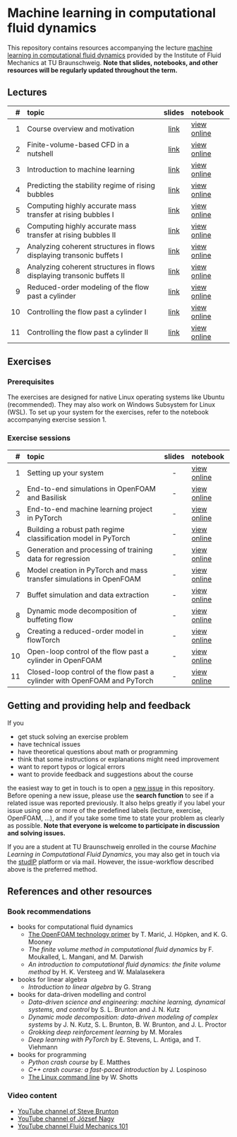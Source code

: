# Machine learning in computational fluid dynamics

This repository contains resources accompanying the lecture [machine learning in computational fluid dynamics](https://www.tu-braunschweig.de/en/ism/teaching/courses/fluid-mechanics/translate-to-english-maschinelles-lernen-in-der-numerischen-stroemungsmechanik) provided by the Institute of Fluid Mechanics at TU Braunschweig. **Note that slides, notebooks, and other resources will be regularly updated throughout the term.**

## Lectures

| # | topic | slides | notebook |
|--:|:------|:------:|:---------|
| 1 | Course overview and motivation | [link](https://andreweiner.github.io/ml-cfd-slides/lecture_1.html) | [view online](https://nbviewer.org/github/AndreWeiner/ml-cfd-lecture/blob/main/notebooks/lecture_1.ipynb?clone&flush_cache=False) |
| 2 | Finite-volume-based CFD in a nutshell | [link](https://andreweiner.github.io/ml-cfd-slides/lecture_2.html) | [view online](https://nbviewer.org/github/AndreWeiner/ml-cfd-lecture/blob/main/notebooks/lecture_2.ipynb?clone&flush_cache=False) |
| 3 | Introduction to machine learning | [link](https://andreweiner.github.io/ml-cfd-slides/lecture_3.html) | [view online](https://nbviewer.org/github/AndreWeiner/ml-cfd-lecture/blob/main/notebooks/lecture_3.ipynb?clone&flush_cache=False) |
| 4 | Predicting the stability regime of rising bubbles | [link](https://andreweiner.github.io/ml-cfd-slides/lecture_4.html) | [view online](https://nbviewer.org/github/AndreWeiner/ml-cfd-lecture/blob/main/notebooks/lecture_4.ipynb?clone&flush_cache=False) |
| 5 | Computing highly accurate mass transfer at rising bubbles I | [link](https://andreweiner.github.io/ml-cfd-slides/lecture_5_6.html) |[view online](https://nbviewer.org/github/AndreWeiner/ml-cfd-lecture/blob/main/notebooks/lecture_5_6.ipynb?clone&flush_cache=False) |
| 6 | Computing highly accurate mass transfer at rising bubbles II | [link](https://andreweiner.github.io/ml-cfd-slides/lecture_5_6.html) | [view online](https://nbviewer.org/github/AndreWeiner/ml-cfd-lecture/blob/main/notebooks/lecture_5_6.ipynb?clone&flush_cache=False) |
| 7 | Analyzing coherent structures in flows displaying transonic buffets I | [link](https://andreweiner.github.io/ml-cfd-slides/lecture_7_8.html) | [view online](https://nbviewer.org/github/AndreWeiner/ml-cfd-lecture/blob/main/notebooks/lecture_7_8.ipynb?clone&flush_cache=False) |
| 8 | Analyzing coherent structures in flows displaying transonic buffets II | [link](https://andreweiner.github.io/ml-cfd-slides/lecture_7_8.html) | [view online](https://nbviewer.org/github/AndreWeiner/ml-cfd-lecture/blob/main/notebooks/lecture_7_8.ipynb?clone&flush_cache=False) |
| 9 | Reduced-order modeling of the flow past a cylinder | [link](https://andreweiner.github.io/ml-cfd-slides/lecture_9.html) | [view online](https://nbviewer.org/github/AndreWeiner/ml-cfd-lecture/blob/main/notebooks/lecture_9.ipynb?clone&flush_cache=False) |
| 10 | Controlling the flow past a cylinder I | [link](https://andreweiner.github.io/ml-cfd-slides/lecture_10_11.html) | [view online](https://nbviewer.org/github/AndreWeiner/ml-cfd-lecture/blob/main/notebooks/lecture_10_11.ipynb?clone&flush_cache=False) |
| 11 | Controlling the flow past a cylinder II | [link](https://andreweiner.github.io/ml-cfd-slides/lecture_10_11.html) | [view online](https://nbviewer.org/github/AndreWeiner/ml-cfd-lecture/blob/main/notebooks/lecture_10_11.ipynb?clone&flush_cache=False) |

## Exercises

### Prerequisites

The exercises are designed for native Linux operating systems like Ubuntu (recommended). They may also work on Windows Subsystem for Linux (WSL). To set up your system for the exercises, refer to the notebook accompanying exercise session 1.

### Exercise sessions

| # | topic | slides | notebook |
|--:|:------|:------:|:---------|
| 1 | Setting up your system | - | [view online](https://nbviewer.org/github/AndreWeiner/ml-cfd-lecture/blob/main/notebooks/exercise_1.ipynb?clone&flush_cache=False) |
| 2 | End-to-end simulations in OpenFOAM and Basilisk | - | [view online](https://nbviewer.org/github/AndreWeiner/ml-cfd-lecture/blob/main/notebooks/exercise_2.ipynb?clone&flush_cache=False) |
| 3 | End-to-end machine learning project in PyTorch | - | [view online](https://nbviewer.org/github/AndreWeiner/ml-cfd-lecture/blob/main/notebooks/exercise_3.ipynb?clone&flush_cache=False) |
| 4 | Building a robust path regime classification model in PyTorch | - | [view online](https://nbviewer.org/github/AndreWeiner/ml-cfd-lecture/blob/main/notebooks/exercise_4.ipynb?clone&flush_cache=False)|
| 5 | Generation and processing of training data for regression | - | [view online](https://nbviewer.org/github/AndreWeiner/ml-cfd-lecture/blob/main/notebooks/exercise_5_6.ipynb?clone&flush_cache=False) |
| 6 | Model creation in PyTorch and mass transfer simulations in OpenFOAM | - | [view online](https://nbviewer.org/github/AndreWeiner/ml-cfd-lecture/blob/main/notebooks/exercise_5_6.ipynb) |
| 7 | Buffet simulation and data extraction | - | [view online](https://nbviewer.org/github/AndreWeiner/ml-cfd-lecture/blob/main/notebooks/exercise_7_8.ipynb?clone&flush_cache=False) |
| 8 | Dynamic mode decomposition of buffeting flow | - | [view online](https://nbviewer.org/github/AndreWeiner/ml-cfd-lecture/blob/main/notebooks/exercise_7_8.ipynb?clone&flush_cache=False) |
| 9 | Creating a reduced-order model in flowTorch | - | [view online](https://nbviewer.org/github/AndreWeiner/ml-cfd-lecture/blob/main/notebooks/exercise_9.ipynb?clone&flush_cache=False) |
| 10 | Open-loop control of the flow past a cylinder in OpenFOAM | - | [view online](https://nbviewer.org/github/AndreWeiner/ml-cfd-lecture/blob/main/notebooks/exercise_10_11.ipynb?clone&flush_cache=False) |
| 11 | Closed-loop control of the flow past a cylinder with OpenFOAM and PyTorch | - | [view online](https://nbviewer.org/github/AndreWeiner/ml-cfd-lecture/blob/main/notebooks/exercise_10_11.ipynb?clone&flush_cache=False) |

## Getting and providing help and feedback

If you
- get stuck solving an exercise problem
- have technical issues
- have theoretical questions about math or programming
- think that some instructions or explanations might need improvement
- want to report typos or logical errors
- want to provide feedback and suggestions about the course

the easiest way to get in touch is to open a [new issue](https://github.com/AndreWeiner/ml-cfd-lecture/issues/new) in this repository. Before opening a new issue, please use the **search function** to see if a related issue was reported previously. It also helps greatly if you label your issue using one or more of the predefined labels (lecture, exercise, OpenFOAM, ...), and if you take some time to state your problem as clearly as possible. **Note that everyone is welcome to participate in discussion and solving issues.**

If you are a student at TU Braunschweig enrolled in the course *Machine Learning in Computational Fluid Dynamics*, you may also get in touch via the [studIP](https://studip.tu-braunschweig.de/dispatch.php/course/overview?cid=f79375e64fd07fe6606d810ab17496e7) platform or via mail. However, the issue-workflow described above is the preferred method.

## References and other resources

### Book recommendations

- books for computational fluid dynamics
  - [The OpenFOAM technology primer](https://zenodo.org/record/4630596#.YXBgepuxVH4) by T. Marić, J. Höpken, and K. G. Mooney
  - *The finite volume method in computational fluid dynamics* by F. Moukalled, L. Mangani, and M. Darwish
  - *An introduction to computational fluid dynamics: the finite volume method* by H. K. Versteeg and W. Malalasekera
- books for linear algebra
  - *Introduction to linear algebra* by G. Strang
- books for data-driven modelling and control
  - *Data-driven science and engineering: machine learning, dynamical systems, and control* by S. L. Brunton and J. N. Kutz
  - *Dynamic mode decomposition: data-driven modeling of complex systems* by J. N. Kutz, S. L. Brunton, B. W. Brunton, and J. L. Proctor
  - *Grokking deep reinforcement learning* by M. Morales
  - *Deep learning with PyTorch* by E. Stevens, L. Antiga, and T. Viehmann
- books for programming
  - *Python crash course* by E. Matthes
  - *C++ crash course: a fast-paced introduction* by J. Lospinoso
  - [The Linux command line](https://linuxcommand.org/tlcl.php) by W. Shotts

### Video content

- [YouTube channel of Steve Brunton](https://www.youtube.com/c/Eigensteve)
- [YouTube channel of József Nagy](https://www.youtube.com/channel/UCjdgpuxuAxH9BqheyE82Vvw)
- [YouTube channel Fluid Mechanics 101](https://www.youtube.com/channel/UCcqQi9LT0ETkRoUu8eYaEkg)